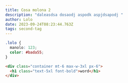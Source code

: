 ```yaml
---
title: Cosa molona 2
description: "daleasdsa dosaodj aspodk aspjdsapodj "
author: Lolo
date: 2023-09-24T08:23:44.763Z
tags: second-tag
---
```


```css
.lolo {
  manolo: 123;
  color: #bada55;
}
```

```html
<div class="container mt-6 max-w-3xl px-6">
  <h1 class="text-5xl font-bold">word</h1>
</div>
```
